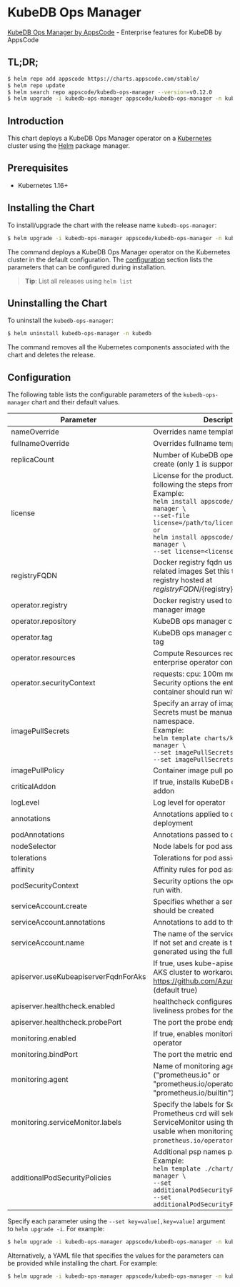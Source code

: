 # KubeDB Ops Manager

[KubeDB Ops Manager by AppsCode](https://github.com/kubedb) - Enterprise features for KubeDB by AppsCode

## TL;DR;

```bash
$ helm repo add appscode https://charts.appscode.com/stable/
$ helm repo update
$ helm search repo appscode/kubedb-ops-manager --version=v0.12.0
$ helm upgrade -i kubedb-ops-manager appscode/kubedb-ops-manager -n kubedb --create-namespace --version=v0.12.0
```

## Introduction

This chart deploys a KubeDB Ops Manager operator on a [Kubernetes](http://kubernetes.io) cluster using the [Helm](https://helm.sh) package manager.

## Prerequisites

- Kubernetes 1.16+

## Installing the Chart

To install/upgrade the chart with the release name `kubedb-ops-manager`:

```bash
$ helm upgrade -i kubedb-ops-manager appscode/kubedb-ops-manager -n kubedb --create-namespace --version=v0.12.0
```

The command deploys a KubeDB Ops Manager operator on the Kubernetes cluster in the default configuration. The [configuration](#configuration) section lists the parameters that can be configured during installation.

> **Tip**: List all releases using `helm list`

## Uninstalling the Chart

To uninstall the `kubedb-ops-manager`:

```bash
$ helm uninstall kubedb-ops-manager -n kubedb
```

The command removes all the Kubernetes components associated with the chart and deletes the release.

## Configuration

The following table lists the configurable parameters of the `kubedb-ops-manager` chart and their default values.

|              Parameter               |                                                                                                                                                                                  Description                                                                                                                                                                                   |                  Default                  |
|--------------------------------------|--------------------------------------------------------------------------------------------------------------------------------------------------------------------------------------------------------------------------------------------------------------------------------------------------------------------------------------------------------------------------------|-------------------------------------------|
| nameOverride                         | Overrides name template                                                                                                                                                                                                                                                                                                                                                        | <code>""</code>                           |
| fullnameOverride                     | Overrides fullname template                                                                                                                                                                                                                                                                                                                                                    | <code>""</code>                           |
| replicaCount                         | Number of KubeDB operator replicas to create (only 1 is supported)                                                                                                                                                                                                                                                                                                             | <code>1</code>                            |
| license                              | License for the product. Get a license by following the steps from [here](https://stash.run/docs/latest/setup/install/enterprise#get-a-trial-license). <br> Example: <br> `helm install appscode/kubedb-ops-manager \` <br> `--set-file license=/path/to/license/file` <br> `or` <br> `helm install appscode/kubedb-ops-manager \` <br> `--set license=<license file content>` | <code>""</code>                           |
| registryFQDN                         | Docker registry fqdn used to pull KubeDB related images Set this to use docker registry hosted at ${registryFQDN}/${registry}/${image}                                                                                                                                                                                                                                         | <code>""</code>                           |
| operator.registry                    | Docker registry used to pull KubeDB ops manager image                                                                                                                                                                                                                                                                                                                          | <code>kubedb</code>                       |
| operator.repository                  | KubeDB ops manager container image                                                                                                                                                                                                                                                                                                                                             | <code>kubedb-enterprise</code>            |
| operator.tag                         | KubeDB ops manager container image tag                                                                                                                                                                                                                                                                                                                                         | <code>v0.12.0</code>                      |
| operator.resources                   | Compute Resources required by the enterprise operator container                                                                                                                                                                                                                                                                                                                | <code>{}</code>                           |
| operator.securityContext             | requests: cpu: 100m memory: 128Mi Security options the enterprise operator container should run with                                                                                                                                                                                                                                                                           | <code>{}</code>                           |
| imagePullSecrets                     | Specify an array of imagePullSecrets. Secrets must be manually created in the namespace. <br> Example: <br> `helm template charts/kubedb-ops-manager \` <br> `--set imagePullSecrets[0].name=sec0 \` <br> `--set imagePullSecrets[1].name=sec1`                                                                                                                                | <code>[]</code>                           |
| imagePullPolicy                      | Container image pull policy                                                                                                                                                                                                                                                                                                                                                    | <code>IfNotPresent</code>                 |
| criticalAddon                        | If true, installs KubeDB operator as critical addon                                                                                                                                                                                                                                                                                                                            | <code>false</code>                        |
| logLevel                             | Log level for operator                                                                                                                                                                                                                                                                                                                                                         | <code>3</code>                            |
| annotations                          | Annotations applied to operator deployment                                                                                                                                                                                                                                                                                                                                     | <code>{}</code>                           |
| podAnnotations                       | Annotations passed to operator pod(s).                                                                                                                                                                                                                                                                                                                                         | <code>{}</code>                           |
| nodeSelector                         | Node labels for pod assignment                                                                                                                                                                                                                                                                                                                                                 | <code>{"kubernetes.io/os":"linux"}</code> |
| tolerations                          | Tolerations for pod assignment                                                                                                                                                                                                                                                                                                                                                 | <code>[]</code>                           |
| affinity                             | Affinity rules for pod assignment                                                                                                                                                                                                                                                                                                                                              | <code>{}</code>                           |
| podSecurityContext                   | Security options the operator pod should run with.                                                                                                                                                                                                                                                                                                                             | <code>{}</code>                           |
| serviceAccount.create                | Specifies whether a service account should be created                                                                                                                                                                                                                                                                                                                          | <code>true</code>                         |
| serviceAccount.annotations           | Annotations to add to the service account                                                                                                                                                                                                                                                                                                                                      | <code>{}</code>                           |
| serviceAccount.name                  | The name of the service account to use. If not set and create is true, a name is generated using the fullname template                                                                                                                                                                                                                                                         | <code></code>                             |
| apiserver.useKubeapiserverFqdnForAks | If true, uses kube-apiserver FQDN for AKS cluster to workaround https://github.com/Azure/AKS/issues/522 (default true)                                                                                                                                                                                                                                                         | <code>true</code>                         |
| apiserver.healthcheck.enabled        | healthcheck configures the readiness and liveliness probes for the operator pod.                                                                                                                                                                                                                                                                                               | <code>true</code>                         |
| apiserver.healthcheck.probePort      | The port the probe endpoint binds to                                                                                                                                                                                                                                                                                                                                           | <code>8081</code>                         |
| monitoring.enabled                   | If true, enables monitoring KubeDB operator                                                                                                                                                                                                                                                                                                                                    | <code>false</code>                        |
| monitoring.bindPort                  | The port the metric endpoint binds to                                                                                                                                                                                                                                                                                                                                          | <code>8080</code>                         |
| monitoring.agent                     | Name of monitoring agent ("prometheus.io" or "prometheus.io/operator" or "prometheus.io/builtin")                                                                                                                                                                                                                                                                              | <code>""</code>                           |
| monitoring.serviceMonitor.labels     | Specify the labels for ServiceMonitor. Prometheus crd will select ServiceMonitor using these labels. Only usable when monitoring agent is `prometheus.io/operator`.                                                                                                                                                                                                            | <code>{}</code>                           |
| additionalPodSecurityPolicies        | Additional psp names passed to operator <br> Example: <br> `helm template ./chart/kubedb-ops-manager \` <br> `--set additionalPodSecurityPolicies[0]=abc \` <br> `--set additionalPodSecurityPolicies[1]=xyz`                                                                                                                                                                  | <code>[]</code>                           |


Specify each parameter using the `--set key=value[,key=value]` argument to `helm upgrade -i`. For example:

```bash
$ helm upgrade -i kubedb-ops-manager appscode/kubedb-ops-manager -n kubedb --create-namespace --version=v0.12.0 --set replicaCount=1
```

Alternatively, a YAML file that specifies the values for the parameters can be provided while
installing the chart. For example:

```bash
$ helm upgrade -i kubedb-ops-manager appscode/kubedb-ops-manager -n kubedb --create-namespace --version=v0.12.0 --values values.yaml
```
